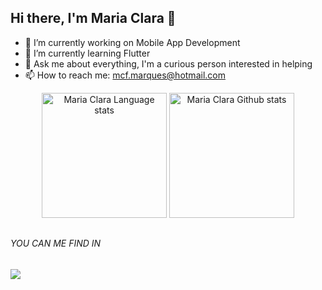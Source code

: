 ## Hi there, I'm Maria Clara 👋

- 🔭 I’m currently working on Mobile App Development
- 🌱 I’m currently learning Flutter
- 💬 Ask me about everything, I'm a curious person interested in helping
- 📫 How to reach me: mcf.marques@hotmail.com

<!-- Dark Mode -->
<div align="center"> 

<img height=200 src="https://github-readme-stats-git-masterrstaa-rickstaa.vercel.app/api/top-langs/?username=mariaclarafreitaz&layout=compact&langs_count=10&hide_border=true&include_orgs=true&theme=dark&bg_color=000000#gh-dark-mode-only" alt="Maria Clara Language stats" />

<img height=200 src="https://github-readme-stats-git-masterrstaa-rickstaa.vercel.app/api?username=mariaclarafreitaz&show_icons=true&count_private=true&line_height=28&hide_border=true&card_width=400&include_all_commits=true&include_orgs=true&exclude_repo=github-readme-stats&theme=dark&bg_color=000000#gh-dark-mode-only" alt="Maria Clara Github stats" />

</div>

##

###### YOU CAN ME FIND IN

<div>
 <!--<a href="https://www.linkedin.com/in/caioguge/" target="_blank"><img src="https://img.shields.io/badge/-LinkedIn-%230077B5?style=for-the-badge&logo=linkedin&logoColor=white"></a> -->
  <a href = "mailto:mcf.marques@hotmail.com" target="_blank"><img src="https://img.shields.io/badge/-Gmail-%23333?style=for-the-badge&logo=gmail&logoColor=white" ></a>
</div>
